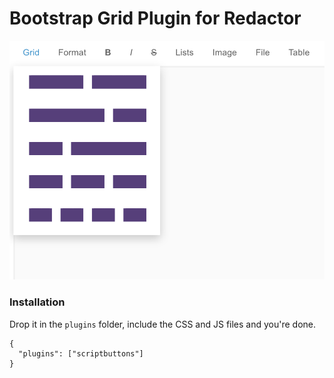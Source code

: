 # Bootstrap Grid Plugin for Redactor

![](https://raw.githubusercontent.com/hellodaniel/redactor-bootstrap-grid/master/screenshot.png)

### Installation
Drop it in the ```plugins``` folder, include the CSS and JS files and you're done. 

    {
      "plugins": ["scriptbuttons"]
    }
  
